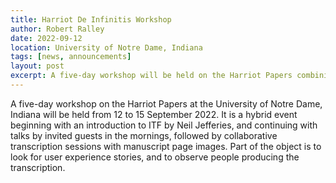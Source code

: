 ```yaml
---
title: Harriot De Infinitis Workshop
author: Robert Ralley
date: 2022-09-12
location: University of Notre Dame, Indiana
tags: [news, announcements]
layout: post
excerpt: A five-day workshop will be held on the Harriot Papers combining presentations with collaborative transcription.
---
```


A five-day workshop on the Harriot Papers at the University of Notre Dame, Indiana will be held from 12 to 15 September 2022. It is a hybrid event beginning with an introduction to ITF by Neil Jefferies, and continuing with talks by invited guests in the mornings, followed by collaborative transcription sessions with manuscript page images. Part of the object is to look for user experience stories, and to observe people producing the transcription.
